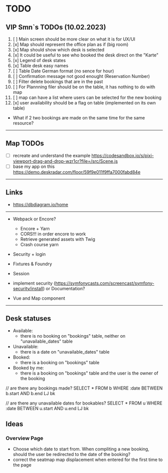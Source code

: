 # TODO

## VIP Smn`s TODOs (10.02.2023)

1. [ ] Main screen should be more clear on what it is for UX/UI
2. [x] Map should represent the office plan as if (big room)
3. [x] Map should show which desk is selected
4. [x] It could be useful to see who booked the desk direct on the "Karte"
5. [x] Legend of desk states
6. [x] Table desk easy names
7. [ ] Table Date German format (no sence for hour)
8. [ ] Confirmation message not good enought (Reservation Number)
9. [ ] Filter delete bookings that are in the past
10. [ ] For Plannning filer should be on the table, it has nothing to do with map
11. [ ] map can have a list where users can be selected for the new booking
12. [x] user availability should be a flag on table (implemented on its own table)

- What if 2 two bookings are made on the same time for the same resource?

---

## Map TODOs

- [ ] recreate and understand the example https://codesandbox.io/s/pixi-viewport-drag-and-drop-wzr1cr?file=/src/Scene.js
- [ ] base my app on this https://demo.deskradar.com/floor/59f9e011f9ffa7000fabd84e

---

## Links

- https://dbdiagram.io/home

---

- Webpack or Encore?
  - Encore + Yarn
  - CORS!!! in order encore to work
  - Retrieve generated assets with Twig
  - Crash course yarn
- Security + login
- Fixtures & Foundry
- Session

- implement security (https://symfonycasts.com/screencast/symfony-security/install) or Documentation?
- Vue and Map component

---

## Desk statuses

- Available:
  - there is no booking on "bookings" table, neither on "unavailable_dates" table
- Unavailable:
  - there is a date on "unavailable_dates" table
- Booked:
  - there is a booking on "bookings" table
- Booked by me:
  - there is a booking on "bookings" table and the user is the owner of the booking

// are there any bookings made?
SELECT * FROM b
WHERE :date BETWEEN b.start AND b.end
LJ bk

// are there any unavailable dates for bookables?
SELECT * FROM u
WHERE :date BETWEEN u.start AND u.end
LJ bk


## Ideas

### Overview Page

- Choose which date to start from. When compliting a new booking, should the user be redirected to the date of the booking?
- correct the seatmap map displacement when entered for the first time to the page
